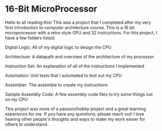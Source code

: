 # 16-Bit MicroProcessor

Hello to all reading this! This was a project that I completed after my very first introduction to computer architecture course. This is a 16 bit microprocessor with a retro style GPU and 32 instructions. For this project, I have a few folders listed:

  Digital Logic: All of my digital logic to design the CPU
  
  Architecture: A datapath and overview of the architecture of my processor
  
  Instruction Set: An explanation of all of the instructions I implemented
  
  Automation: Unit tests that I automated to test out my CPU
  
  Assembler: The assemble to create my instructions
  
  Sample Assembly Code: A few assembly code files to try some things out on my CPU

  


This project was more of a passion/hobby project and a great learning experience for me. If you have any questions, please reach out! I love hearing other people's thoughts and ways to make my work easier for others to understand. 
  
